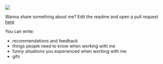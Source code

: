 ![](https://media0.giphy.com/media/ASd0Ukj0y3qMM/giphy.gif?cid=ecf05e47759b6ad13f2536e2ecacb48f6032de634c441698&rid=giphy.gif)

Wanna share something about me? 
Edit the readme and open a pull request [here](https://github.com/sergioisidoro/sergioisidoro) 

You can write:
- recommendations and feedback
- things people need to know when working with me
- funny situations you experienced when working with me
- gifs

<!--
**sergioisidoro/sergioisidoro** is a ✨ _special_ ✨ repository because its `README.md` (this file) appears on your GitHub profile.

(Wanna write something about me here? Open a pull request)

Here are some ideas to get you started:

- 🔭 I’m currently working on ...
- 🌱 I’m currently learning ...
- 👯 I’m looking to collaborate on ...
- 🤔 I’m looking for help with ...
- 💬 Ask me about ...
- 📫 How to reach me: ...
- 😄 Pronouns: ...
- ⚡ Fun fact: ...
-->
